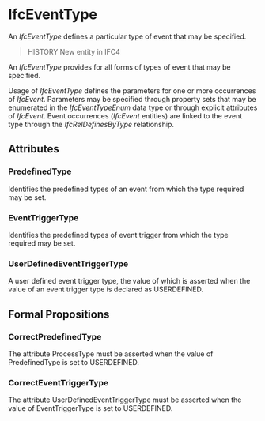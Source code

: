 # IfcEventType

An _IfcEventType_ defines a particular type of event that may be specified.

> HISTORY  New entity in IFC4

An _IfcEventType_ provides for all forms of types of event that may be specified.

Usage of _IfcEventType_ defines the parameters for one or more occurrences of _IfcEvent_. Parameters may be specified through property sets that may be enumerated in the _IfcEventTypeEnum_ data type or through explicit attributes of _IfcEvent_. Event occurrences (_IfcEvent_ entities) are linked to the event type through the _IfcRelDefinesByType_ relationship.

## Attributes

### PredefinedType
Identifies the predefined types of an event from which
    the type required may be set.

### EventTriggerType
Identifies the predefined types of event trigger from which
    the type required may be set.

### UserDefinedEventTriggerType
A user defined event trigger type, the value of which
    is asserted when the value of an event trigger type is
    declared as USERDEFINED.

## Formal Propositions

### CorrectPredefinedType
The attribute ProcessType must be asserted when the value of PredefinedType is set to USERDEFINED.

### CorrectEventTriggerType
The attribute UserDefinedEventTriggerType must be asserted when the value of EventTriggerType is set to USERDEFINED.
